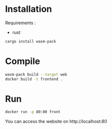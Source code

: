 # Installation
Requirements :
- rust

```sh
cargo install wasm-pack
```

# Compile
```sh
wasm-pack build --target web
docker build -t frontend .
```

# Run
```sh
docker run -p 80:80 front
```

You can access the website on http://localhost:80